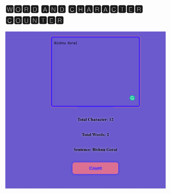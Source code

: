 # 🆆🅾🆁🅳 🅰🅽🅳 🅲🅷🅰🆁🅰🅲🆃🅴🆁 🅲🅾🆄🅽🆃🅴🆁

<img src="https://github.com/bishnu05/Character_Counter/blob/0b9e0a6005a19673a0cde1c2101dea5cbe039746/Screenshot%202022-11-22%20211911.png"/>
